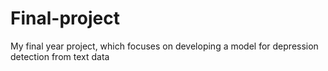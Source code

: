 # Final-project
My final year project, which focuses on developing a model for depression detection from text data

